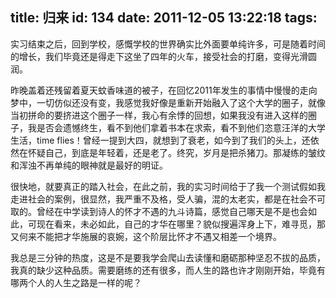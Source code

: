 title: 归来
id: 134
date: 2011-12-05 13:22:18
tags:
---

实习结束之后，回到学校，感慨学校的世界确实比外面要单纯许多，可是随着时间的增长，我们毕竟还是得走下这坐了四年的火车，接受社会的打磨，变得光滑圆润。

昨晚盖着还残留着夏天蚊香味道的被子，在回忆2011年发生的事情中慢慢的走向梦中，一切仿似还没有变，我感觉我好像是重新开始融入了这个大学的圈子，就像当初拼命的要挤进这个圈子一样，我心有余悸的回想，如果我没有进入这样的圈子，我是否会遗憾终生，看不到他们拿着书本在求索，看不到他们恣意汪洋的大学生活，time flies！曾经一提到大四，就想到了衰老，如今到了我们的头上，还依然在怀疑自己，到底是年轻着，还是老了。终究，岁月是把杀猪刀。那凝练的皱纹和浑浊不再单纯的眼神就是最好的明证。

很快地，就要真正的踏入社会，在此之前，我的实习时间给于了我一个测试假如我走进社会的案例，很显然，我严重不及格，受人骗，混的太老实，都是在社会不可取的。曾经在中学读到诗人的怀才不遇的九斗诗篇，感觉自己哪天是不是也会如此，可现在看来，未必如此，自己的才华在哪里？貌似搜遍浑身上下，难寻觅，那又何来不能把才华施展的哀婉，这个阶层比怀才不遇又相差一个境界。

我总是三分钟的热度，这是不是要我学会爬山去读懂和磨砺那种坚忍不拔的品质，我真的缺少这种品质。需要磨练的还有很多，而人生的路也许才刚刚开始，毕竟有哪两个人的人生之路是一样的呢？